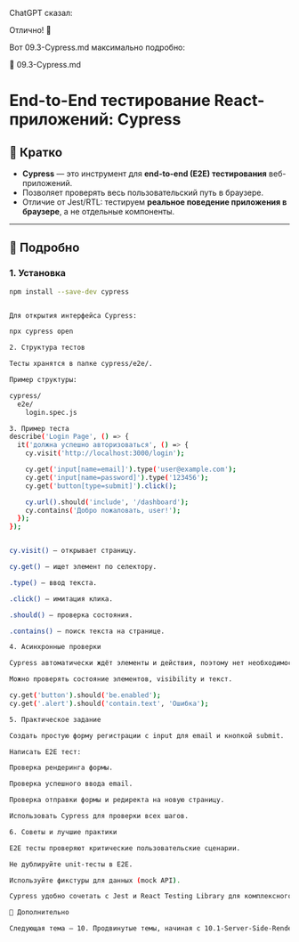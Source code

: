 ChatGPT сказал:

Отлично! 🚀

Вот 09.3-Cypress.md максимально подробно:

📄 09.3-Cypress.md
# End-to-End тестирование React-приложений: Cypress

## 🔹 Кратко
- **Cypress** — это инструмент для **end-to-end (E2E) тестирования** веб-приложений.  
- Позволяет проверять весь пользовательский путь в браузере.  
- Отличие от Jest/RTL: тестируем **реальное поведение приложения в браузере**, а не отдельные компоненты.

---

## 🔹 Подробно

### 1. Установка
```bash
npm install --save-dev cypress


Для открытия интерфейса Cypress:

npx cypress open

2. Структура тестов

Тесты хранятся в папке cypress/e2e/.

Пример структуры:

cypress/
  e2e/
    login.spec.js

3. Пример теста
describe('Login Page', () => {
  it('должна успешно авторизоваться', () => {
    cy.visit('http://localhost:3000/login');

    cy.get('input[name=email]').type('user@example.com');
    cy.get('input[name=password]').type('123456');
    cy.get('button[type=submit]').click();

    cy.url().should('include', '/dashboard');
    cy.contains('Добро пожаловать, user!');
  });
});


cy.visit() — открывает страницу.

cy.get() — ищет элемент по селектору.

.type() — ввод текста.

.click() — имитация клика.

.should() — проверка состояния.

.contains() — поиск текста на странице.

4. Асинхронные проверки

Cypress автоматически ждёт элементы и действия, поэтому нет необходимости использовать await.

Можно проверять состояние элементов, visibility и текст.

cy.get('button').should('be.enabled');
cy.get('.alert').should('contain.text', 'Ошибка');

5. Практическое задание

Создать простую форму регистрации с input для email и кнопкой submit.

Написать E2E тест:

Проверка рендеринга формы.

Проверка успешного ввода email.

Проверка отправки формы и редиректа на новую страницу.

Использовать Cypress для проверки всех шагов.

6. Советы и лучшие практики

E2E тесты проверяют критические пользовательские сценарии.

Не дублируйте unit-тесты в E2E.

Используйте фикстуры для данных (mock API).

Cypress удобно сочетать с Jest и React Testing Library для комплексного тестирования.

🔹 Дополнительно

Следующая тема — 10. Продвинутые темы, начиная с 10.1-Server-Side-Rendering-Next.js.md.